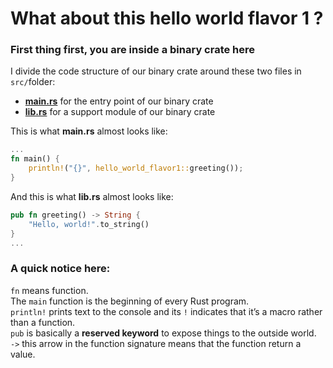 # What about this hello world flavor 1 ?

### First thing first, you are inside a binary crate here

I divide the code structure of our binary crate around these two files in `src/`folder:

* **[main.rs](https://github.com/Turing00/rust_learning_framework/blob/master/examples/hello_world_flavor1/src/main.rs)** for the entry point of our binary crate
* **[lib.rs](https://github.com/Turing00/rust_learning_framework/blob/master/examples/hello_world_flavor1/src/lib.rs)** for a support module of our binary crate

This is what **main.rs** almost looks like:
```rust
...
fn main() {
	println!("{}", hello_world_flavor1::greeting());
}
```

And this is what **lib.rs** almost looks like:
```rust
pub fn greeting() -> String {
    "Hello, world!".to_string()
}
...
```

### A quick notice here:  
`fn` means function.  
The `main` function is the beginning of every Rust program.  
`println!` prints text to the console and its `!` indicates that it’s a macro rather than a function.  
`pub` is basically a **reserved keyword** to expose things to the outside world.  
`->` this arrow in the function signature means that the function return a value.